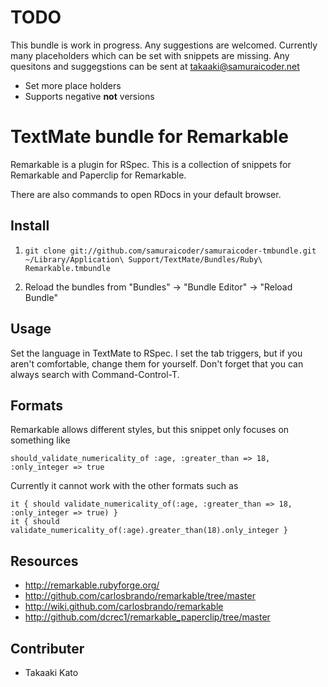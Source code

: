 # TODO

This bundle is work in progress. Any suggestions are welcomed. Currently many placeholders which can be set with snippets are missing. Any quesitons and suggegstions can be sent at <takaaki@samuraicoder.net>

* Set more place holders
* Supports negative **not** versions


# TextMate bundle for Remarkable

Remarkable is a plugin for RSpec. This is a collection of snippets for Remarkable and Paperclip for Remarkable.

There are also commands to open RDocs in your default browser.

## Install

1. `git clone git://github.com/samuraicoder/samuraicoder-tmbundle.git ~/Library/Application\ Support/TextMate/Bundles/Ruby\ Remarkable.tmbundle`

2. Reload the bundles from "Bundles" &#x2192; "Bundle Editor" &#x2192; "Reload Bundle"


## Usage

Set the language in TextMate to RSpec. I set the tab triggers, but if you aren't comfortable, change them for yourself. Don't forget that you can always search with Command-Control-T.

## Formats

Remarkable allows different styles, but this snippet only focuses on something like

    should_validate_numericality_of :age, :greater_than => 18, :only_integer => true
    

Currently it cannot work with the other formats such as

    it { should validate_numericality_of(:age, :greater_than => 18, :only_integer => true) }
    it { should validate_numericality_of(:age).greater_than(18).only_integer }

## Resources

* <http://remarkable.rubyforge.org/>
* <http://github.com/carlosbrando/remarkable/tree/master>
* <http://wiki.github.com/carlosbrando/remarkable>
* <http://github.com/dcrec1/remarkable_paperclip/tree/master>

## Contributer

* Takaaki Kato 


